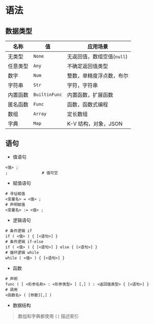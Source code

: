 # 语法

## 数据类型

| 名称     | 值            | 应用场景                 |
| -------- | ------------- | ------------------------ |
| 无类型   | `None`        | 无返回值，数组空值(`null`)       |
| 任意类型 | `Any`         | 不确定返回值类型         |
| 数字     | `Num`         | 整数，单精度浮点数，布尔 |
| 字符串   | `Str`         | 字符，字符串             |
| 内置函数 | `BuiltinFunc` | 内置函数，扩展函数       |
| 匿名函数 | `Func`        | 函数，函数式编程         |
| 数组     | `Array`       | 定长数组                 |
| 字典     | `Map`         | K-V 结构，对象，JSON      |

## 语句

+ 值语句
```
<值> ;
;               # 值可空
```

+ 赋值语句
```
# 寻址赋值
<变量名> = <值> ;
# 声明赋值
<变量名> := <值> ;
```

+ 逻辑语句
```
# 条件逻辑 if
if ( <值> ) { [<语句>] }
# 条件逻辑 if-else
if ( <值> ) { [<语句>] } else { [<语句>] }
# 循环逻辑 while
while ( <值> ) { [<语句>] }
```

+ 函数
```
# 声明
func ( [ <形参名称> : <形参类型> ] [,] ) : <返回值类型> { [<语句>] }
# 调用
<函数名> ( [参数][,] )
```

+ 数据结构

> 数组和字典都使用 `[]` 描述索引